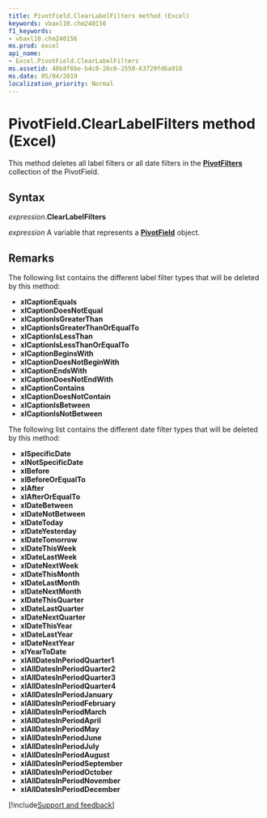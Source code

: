 ```yaml
---
title: PivotField.ClearLabelFilters method (Excel)
keywords: vbaxl10.chm240156
f1_keywords:
- vbaxl10.chm240156
ms.prod: excel
api_name:
- Excel.PivotField.ClearLabelFilters
ms.assetid: 48b8f6be-b4c0-26c6-2550-63729fd6a918
ms.date: 05/04/2019
localization_priority: Normal
---
```



# PivotField.ClearLabelFilters method (Excel)

This method deletes all label filters or all date filters in the **[PivotFilters](excel.pivotfilters.md)** collection of the PivotField.


## Syntax

_expression_.**ClearLabelFilters**

_expression_ A variable that represents a **[PivotField](Excel.PivotField.md)** object.


## Remarks

The following list contains the different label filter types that will be deleted by this method:

- **xlCaptionEquals**
- **xlCaptionDoesNotEqual**
- **xlCaptionIsGreaterThan**
- **xlCaptionIsGreaterThanOrEqualTo**
- **xlCaptionIsLessThan**
- **xlCaptionIsLessThanOrEqualTo**
- **xlCaptionBeginsWith**
- **xlCaptionDoesNotBeginWith**
- **xlCaptionEndsWith**
- **xlCaptionDoesNotEndWith**
- **xlCaptionContains**
- **xlCaptionDoesNotContain**
- **xlCaptionIsBetween**
- **xlCaptionIsNotBetween**


The following list contains the different date filter types that will be deleted by this method:

- **xlSpecificDate**
- **xlNotSpecificDate**
- **xlBefore**
- **xlBeforeOrEqualTo**
- **xlAfter**
- **xlAfterOrEqualTo**
- **xlDateBetween**
- **xlDateNotBetween**
- **xlDateToday**
- **xlDateYesterday**
- **xlDateTomorrow**
- **xlDateThisWeek**
- **xlDateLastWeek**
- **xlDateNextWeek**
- **xlDateThisMonth**
- **xlDateLastMonth**
- **xlDateNextMonth**
- **xlDateThisQuarter**
- **xlDateLastQuarter**
- **xlDateNextQuarter**
- **xlDateThisYear**
- **xlDateLastYear**
- **xlDateNextYear**
- **xlYearToDate**
- **xlAllDatesInPeriodQuarter1**
- **xlAllDatesInPeriodQuarter2**
- **xlAllDatesInPeriodQuarter3**
- **xlAllDatesInPeriodQuarter4**
- **xlAllDatesInPeriodJanuary**
- **xlAllDatesInPeriodFebruary**
- **xlAllDatesInPeriodMarch**
- **xlAllDatesInPeriodApril**
- **xlAllDatesInPeriodMay**
- **xlAllDatesInPeriodJune**
- **xlAllDatesInPeriodJuly**
- **xlAllDatesInPeriodAugust**
- **xlAllDatesInPeriodSeptember**
- **xlAllDatesInPeriodOctober**
- **xlAllDatesInPeriodNovember**
- **xlAllDatesInPeriodDecember**



[!include[Support and feedback](~/includes/feedback-boilerplate.md)]
